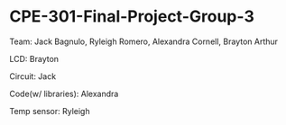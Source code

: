 # CPE-301-Final-Project-Group-3
Team: Jack Bagnulo, Ryleigh Romero, Alexandra Cornell, Brayton Arthur

LCD: Brayton

Circuit: Jack

Code(w/ libraries): Alexandra

Temp sensor: Ryleigh

